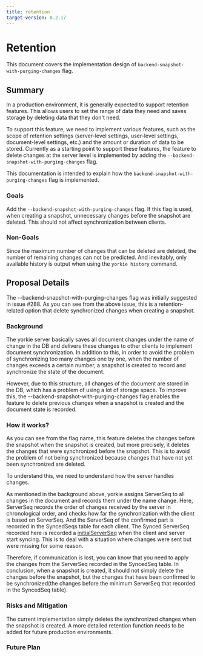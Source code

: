 ```yaml
---
title: retention
target-version: 0.2.17
---
```


# Retention

This document covers the implementation design of `backend-snapshot-with-purging-changes` flag.

## Summary

In a production environment, it is generally expected to support retention features. This allows users to set the range of data they need and saves storage by deleting data that they don't need. 

To support this feature, we need to implement various features, such as the scope of retention settings (server-level settings, user-level settings, document-level settings, etc.) and the amount or duration of data to be stored.
Currently as a starting point to support these features, the feature to delete changes at the server level is implemented by adding the `--backend-snapshot-with-purging-changes` flag.

This documentation is intended to explain how the `backend-snapshot-with-purging-changes` flag is implemented.

### Goals

Add the `--backend-snapshot-with-purging-changes` flag. If this flag is used, when creating a snapshot, unnecessary changes before the snapshot are deleted. This should not affect synchronization between clients.

### Non-Goals

Since the maximum number of changes that can be deleted are deleted, the number of remaining changes can not be predicted. And inevitably, only available history is output when using the `yorkie history` command. 

## Proposal Details

The --backend-snapshot-with-purging-changes flag was initially suggested in issue #288.
As you can see from the above issue, this is a retention-related option that delete synchronized changes when creating a snapshot.

### Background

The yorkie server basically saves all document changes under the name of change in the DB and delivers these changes to other clients to implement document synchronization.
In addition to this, in order to avoid the problem of synchronizing too many changes one by one, when the number of changes exceeds a certain number, a snapshot is created to record and synchronize the state of the document.

However, due to this structure, all changes of the document are stored in the DB, which has a problem of using a lot of storage space.
To improve this, the --backend-snapshot-with-purging-changes flag enables the feature to delete previous changes when a snapshot is created and the document state is recorded.

### How it works?

As you can see from the flag name, this feature deletes the changes before the snapshot when the snapshot is created, but more precisely, it deletes the changes that were synchronized before the snapshot.
This is to avoid the problem of not being synchronized because changes that have not yet been synchronized are deleted. 

To understand this, we need to understand how the server handles changes.

As mentioned in the background above, yorkie assigns ServerSeq to all changes in the document and records them under the name change. 
Here, ServerSeq records the order of changes received by the server in chronological order, and checks how far the synchronization with the client is based on ServerSeq. And the ServerSeq of the confirmed part is recorded in the SyncedSeqs table for each client. 
The Synced ServerSeq recorded here is recorded a [initialServerSeq](https://github.com/yorkie-team/yorkie/blob/8ff528083450887190f599efc0b955cb4fae2eef/server/packs/packs.go#L61-L63) when the client and server start syncing. This is to deal with a situation where changes were sent but were missing for some reason.

Therefore, if communication is lost, you can know that you need to apply the changes from the ServerSeq recorded in the SyncedSeq table. 
In conclusion, when a snapshot is created, it should not simply delete the changes before the snapshot, but the changes that have been confirmed to be synchronized(the changes before the minimum ServerSeq that recorded in the SyncedSeq table).


### Risks and Mitigation

The current implementation simply deletes the synchronized changes when the snapshot is created. A more detailed retention function needs to be added for future production environments.

### Future Plan
